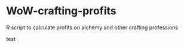# WoW-crafting-profits
R script to calculate profits on alchemy and other crafting professions

test

